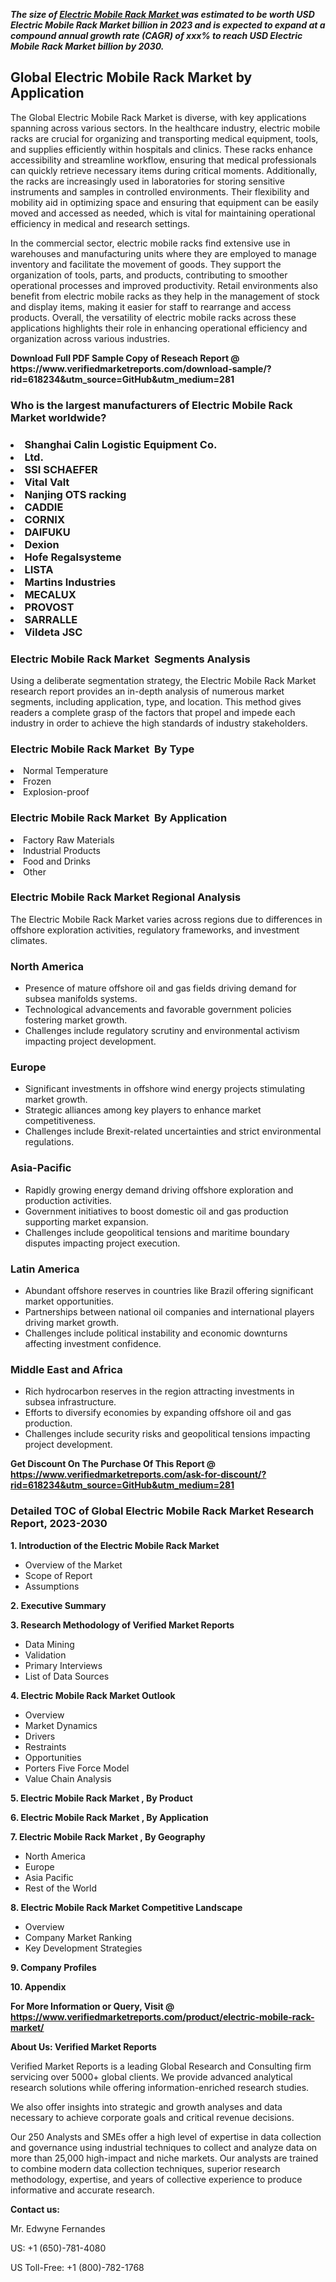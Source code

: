 <p><em><strong>The size of <a href="https://www.verifiedmarketreports.com/download-sample/?rid=618234&utm_source=GitHub&utm_medium=281" target="_blank">Electric Mobile Rack Market </a> was estimated to be worth USD Electric Mobile Rack Market billion in 2023 and is expected to expand at a compound annual growth rate (CAGR) of xxx% to reach USD Electric Mobile Rack Market billion by 2030.</strong></em><br /><h2>Global Electric Mobile Rack Market by Application</h2><p>The Global Electric Mobile Rack Market is diverse, with key applications spanning across various sectors. In the healthcare industry, electric mobile racks are crucial for organizing and transporting medical equipment, tools, and supplies efficiently within hospitals and clinics. These racks enhance accessibility and streamline workflow, ensuring that medical professionals can quickly retrieve necessary items during critical moments. Additionally, the racks are increasingly used in laboratories for storing sensitive instruments and samples in controlled environments. Their flexibility and mobility aid in optimizing space and ensuring that equipment can be easily moved and accessed as needed, which is vital for maintaining operational efficiency in medical and research settings.</p><p>In the commercial sector, electric mobile racks find extensive use in warehouses and manufacturing units where they are employed to manage inventory and facilitate the movement of goods. They support the organization of tools, parts, and products, contributing to smoother operational processes and improved productivity. Retail environments also benefit from electric mobile racks as they help in the management of stock and display items, making it easier for staff to rearrange and access products. Overall, the versatility of electric mobile racks across these applications highlights their role in enhancing operational efficiency and organization across various industries.</p></p><p id="" class=""><strong>Download Full PDF Sample Copy of Reseach Report @ <a target="">https://www.verifiedmarketreports.com/download-sample/?rid=618234&utm_source=GitHub&utm_medium=281</a></strong></p><h3 id="" class="">Who is the largest manufacturers of&nbsp;Electric Mobile Rack Market worldwide?</h3><h3 class=""></Li><Li>Shanghai Calin Logistic Equipment Co.</Li><Li> Ltd.</Li><Li> SSI SCHAEFER</Li><Li> Vital Valt</Li><Li> Nanjing OTS racking</Li><Li> CADDIE</Li><Li> CORNIX</Li><Li> DAIFUKU</Li><Li> Dexion</Li><Li> Hofe Regalsysteme</Li><Li> LISTA</Li><Li> Martins Industries</Li><Li> MECALUX</Li><Li> PROVOST</Li><Li> SARRALLE</Li><Li> Vildeta JSC</h3><h3 id="" class="">Electric Mobile Rack Market &nbsp;Segments Analysis</h3><p id="" class="">Using a deliberate segmentation strategy, the Electric Mobile Rack Market research report provides an in-depth analysis of numerous market segments, including application, type, and location. This method gives readers a complete grasp of the factors that propel and impede each industry in order to achieve the high standards of industry stakeholders.</p><h3 id="" class="">Electric Mobile Rack Market &nbsp;By Type</h3><p></Li><Li>Normal Temperature</Li><Li> Frozen</Li><Li> Explosion-proof</p><h3 id="" class="">Electric Mobile Rack Market &nbsp;By Application</h3><p class=""></Li><Li>Factory Raw Materials</Li><Li> Industrial Products</Li><Li> Food and Drinks</Li><Li> Other</p><h3 id="" class="">Electric Mobile Rack Market Regional Analysis</h3><p id="" class="">The Electric Mobile Rack Market varies across regions due to differences in offshore exploration activities, regulatory frameworks, and investment climates.</p><h3 id="" class="">North America</h3><ul><li>Presence of mature offshore oil and gas fields driving demand for subsea manifolds systems.</li><li>Technological advancements and favorable government policies fostering market growth.</li><li>Challenges include regulatory scrutiny and environmental activism impacting project development.</li></ul><h3 id="" class="">Europe</h3><ul><li>Significant investments in offshore wind energy projects stimulating market growth.</li><li>Strategic alliances among key players to enhance market competitiveness.</li><li>Challenges include Brexit-related uncertainties and strict environmental regulations.</li></ul><h3 id="" class="">Asia-Pacific</h3><ul><li>Rapidly growing energy demand driving offshore exploration and production activities.</li><li>Government initiatives to boost domestic oil and gas production supporting market expansion.</li><li>Challenges include geopolitical tensions and maritime boundary disputes impacting project execution.</li></ul><h3 id="" class="">Latin America</h3><ul><li>Abundant offshore reserves in countries like Brazil offering significant market opportunities.</li><li>Partnerships between national oil companies and international players driving market growth.</li><li>Challenges include political instability and economic downturns affecting investment confidence.</li></ul><h3 id="" class="">Middle East and Africa</h3><ul><li>Rich hydrocarbon reserves in the region attracting investments in subsea infrastructure.</li><li>Efforts to diversify economies by expanding offshore oil and gas production.</li><li>Challenges include security risks and geopolitical tensions impacting project development.</li></ul><p id="" class=""><strong>Get Discount On The Purchase Of This Report @ <a href="https://www.verifiedmarketreports.com/ask-for-discount/?rid=618234&utm_source=GitHub&utm_medium=281" target="_blank">https://www.verifiedmarketreports.com/ask-for-discount/?rid=618234&utm_source=GitHub&utm_medium=281</a></strong></p><h3 id="" class="">Detailed TOC of Global Electric Mobile Rack Market Research Report, 2023-2030</h3><p id="" class=""><strong>1. Introduction of the Electric Mobile Rack Market </strong></p><ul><li>Overview of the Market</li><li>Scope of Report</li><li>Assumptions</li></ul><p id="" class=""><strong>2. Executive Summary</strong></p><p id="" class=""><strong>3. Research Methodology of Verified Market Reports</strong></p><ul><li>Data Mining</li><li>Validation</li><li>Primary Interviews</li><li>List of Data Sources</li></ul><p id="" class=""><strong>4. Electric Mobile Rack Market Outlook</strong></p><ul><li>Overview</li><li>Market Dynamics</li><li>Drivers</li><li>Restraints</li><li>Opportunities</li><li>Porters Five Force Model</li><li>Value Chain Analysis</li></ul><p id="" class=""><strong>5. Electric Mobile Rack Market , By Product</strong></p><p id="" class=""><strong>6. Electric Mobile Rack Market , By Application</strong></p><p id="" class=""><strong>7. Electric Mobile Rack Market , By Geography</strong></p><ul><li>North America</li><li>Europe</li><li>Asia Pacific</li><li>Rest of the World</li></ul><p id="" class=""><strong>8. Electric Mobile Rack Market Competitive Landscape</strong></p><ul><li>Overview</li><li>Company Market Ranking</li><li>Key Development Strategies</li></ul><p id="" class=""><strong>9. Company Profiles</strong></p><p id="" class=""><strong>10. Appendix</strong></p><p id="" class=""><strong>For More Information or Query, Visit @ <a href="https://www.verifiedmarketreports.com/product/electric-mobile-rack-market/" target="_blank">https://www.verifiedmarketreports.com/product/electric-mobile-rack-market/</a></strong></p><p id="" class=""><strong>About Us: Verified Market Reports</strong></p><p id="" class="">Verified Market Reports is a leading Global Research and Consulting firm servicing over 5000+ global clients. We provide advanced analytical research solutions while offering information-enriched research studies.</p><p id="" class="">We also offer insights into strategic and growth analyses and data necessary to achieve corporate goals and critical revenue decisions.</p><p id="" class="">Our 250 Analysts and SMEs offer a high level of expertise in data collection and governance using industrial techniques to collect and analyze data on more than 25,000 high-impact and niche markets. Our analysts are trained to combine modern data collection techniques, superior research methodology, expertise, and years of collective experience to produce informative and accurate research.</p><p id="" class=""><strong>Contact us:</strong></p><p id="" class="">Mr. Edwyne Fernandes</p><p id="" class="">US: +1 (650)-781-4080</p><p id="" class="">US Toll-Free: +1 (800)-782-1768</p>
